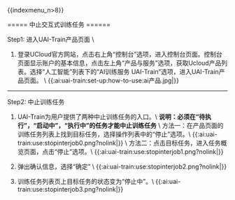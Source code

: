{{indexmenu_n>8}}

===== 中止交互式训练任务 ======

Step1: 进入UAI-Train产品页面 \\

1. 登录UCloud官方网站，点击右上角“控制台”选项，进入控制台页面。控制台页面显示账户的基本信息，点击左上角“产品与服务”选项，获取Ucloud产品列表。选择“人工智能”列表下的“AI训练服务 UAI-Train”选项，进入UAI-Train产品页面。 \\
{{:ai:uai-train:set-up:how-to-use:ai产品.jpg|}}

----

Step2: 中止训练任务

1. UAI-Train为用户提供了两种中止训练任务的入口。\\
**说明：必须在“待执行”，“启动中”，“执行中”的任务才能中止训练任务** \\
方法一：在产品页面的训练任务列表上找到目标任务，选择操作列表中的“停止”选项。\\
{{:ai:uai-train:use:stopinterjob0.png?nolink|}} \\
方法二：点击目标任务，进入任务概览页面，点击“停止”选项。\\
{{:ai:uai-train:use:stopinterjob1.png?nolink|}}

2. 弹出确认信息，选择“确定” \\
{{:ai:uai-train:use:stopinterjob2.png?nolink|}}

3. 训练任务列表页上目标任务的状态变为“停止中”。\\
{{:ai:uai-train:use:stopinterjob3.png?nolink|}}
